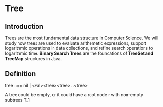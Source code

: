 # Tree

## Introduction
 
Trees are the most fundamental data structure in Computer Science. We will study how trees are used to evaluate arithemetic expressions, support logarithmic operations in data collections, and refine search operations to logarithmic time. **Binary Search Trees** are the foundations of **TreeSet and TreeMap** structures in Java.

## Definition

tree ::== nil | \<val\>\<tree\>\<tree\>...\<tree\>

A tree could be empty, or it could have a root node **r** with non-empty subtrees T_1
